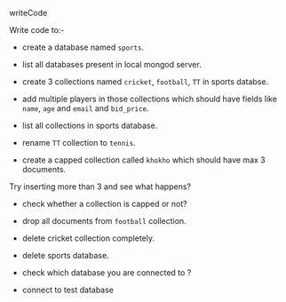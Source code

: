 writeCode

Write code to:-

- create a database named `sports`.
<!-- use sports -->
- list all databases present in local mongod server.
<!-- show dbs -->
- create 3 collections named `cricket`, `football`, `TT` in sports databse.
<!-- db.createCollection(`cricket`, `football`, `TT`) -->
- add multiple players in those collections which should have fields like `name`, `age`
 and `email` and `bid_price`.
 <!-- db.use -->
 <!-- db.cricket.insert({name:rahul,age:23,email:lodhiumakant800@gmail.come,bid_priice:23000}) -->
 <!-- db.football.insert({name:rohit sharama,age:30,email:rahitsharama@gmail.com,bid_price:30000}) -->
 <!-- bd.TT.insert({name:kapil dev,age:40,email:kapilDev@gmail.com,bid_price:40000}) -->
- list all collections in sports database.
<!-- show collections -->
- rename `TT` collection to `tennis`.
<!-- db.TT.rename("tennis) -->
- create a capped collection called `khokho` which should have max 3 documents.
<!-- db.TT.createCollection("khokho") -->
  Try inserting more than 3 and see what happens?
  <!-- db.khokho.insert({name:"umakant"},{age:34},{email:lodhiumakant800@gmail.com}) -->
- check whether a collection is capped or not?
<!-- show dbs -->
- drop all documents from `football` collection.
<!-- db.football.drop() -->
- delete cricket collection completely.
<!-- db.cricket.drop() -->
- delete sports database.
<!-- db.dropDatabase() -->
- check which database you are connected to ?
<!-- bd -->
- connect to test database
<!-- use test -->
